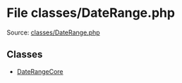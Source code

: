 File classes/DateRange.php
=========

Source: [classes/DateRange.php](https://github.com/PrestaShop/PrestaShop/blob/1.6.0.10/classes/DateRange.php)


Classes
-------

* [DateRangeCore](class.DateRangeCore.md)

